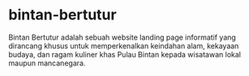 # bintan-bertutur
Bintan Bertutur adalah sebuah website landing page informatif yang dirancang khusus untuk memperkenalkan keindahan alam, kekayaan budaya, dan ragam kuliner khas Pulau Bintan kepada wisatawan lokal maupun mancanegara. 
